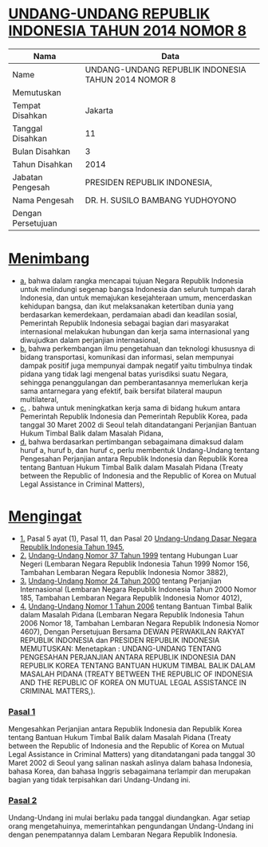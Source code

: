 # [UNDANG-UNDANG REPUBLIK INDONESIA TAHUN 2014 NOMOR 8](http://example.org/legal/document/uu/2014/8)

| Nama | Data |
| ------ | ----- |
|Name|UNDANG-UNDANG REPUBLIK INDONESIA TAHUN 2014 NOMOR 8|
|Memutuskan||
|Tempat Disahkan|Jakarta|
|Tanggal Disahkan|11|
|Bulan Disahkan|3|
|Tahun Disahkan|2014|
|Jabatan Pengesah|PRESIDEN REPUBLIK INDONESIA,|
|Nama Pengesah|DR. H. SUSILO BAMBANG YUDHOYONO|
|Dengan Persetujuan||
# [Menimbang](http://example.org/legal/document/uu/2014/8/menimbang)

* [a.](http://example.org/legal/document/uu/2014/8/menimbang/point/a) bahwa dalam rangka mencapai tujuan Negara Republik Indonesia untuk melindungi segenap bangsa Indonesia dan seluruh tumpah darah Indonesia, dan untuk memajukan kesejahteraan umum, mencerdaskan kehidupan bangsa, dan ikut melaksanakan ketertiban dunia yang berdasarkan kemerdekaan, perdamaian abadi dan keadilan sosial, Pemerintah Republik Indonesia sebagai bagian dari masyarakat internasional melakukan hubungan dan kerja sama internasional yang diwujudkan dalam perjanjian internasional,
* [b.](http://example.org/legal/document/uu/2014/8/menimbang/point/b) bahwa perkembangan ilmu pengetahuan dan teknologi khususnya di bidang transportasi, komunikasi dan informasi, selan mempunyai dampak positif juga mempunyai dampak negatif yaitu timbulnya tindak pidana yang tidak lagi mengenal batas yurisdiksi suatu Negara, sehingga penanggulangan dan pemberantasannya memerlukan kerja sama antarnegara yang efektif, baik bersifat bilateral maupun multilateral,
* [c.](http://example.org/legal/document/uu/2014/8/menimbang/point/c) . bahwa untuk meningkatkan kerja sama di bidang hukum antara Pemerintah Republik Indonesia dan Pemerintah Republik Korea, pada tanggal 30 Maret 2002 di Seoul telah ditandatangani Perjanjian Bantuan Hukum Timbal Balik dalam Masalah Pidana,
* [d.](http://example.org/legal/document/uu/2014/8/menimbang/point/d) bahwa berdasarkan pertimbangan sebagaimana dimaksud dalam huruf a, huruf b, dan huruf c, perlu membentuk Undang-Undang tentang Pengesahan Perjanjian antara Republik Indonesia dan Republik Korea tentang Bantuan Hukum Timbal Balik dalam Masalah Pidana (Treaty between the Republic of Indonesia and the Republic of Korea on Mutual Legal Assistance in Criminal Matters),
# [Mengingat](http://example.org/legal/document/uu/2014/8/mengingat)

* [1.](http://example.org/legal/document/uu/2014/8/mengingat/point/0001) Pasal 5 ayat (1), Pasal 11, dan Pasal 20 [Undang-Undang Dasar Negara Republik Indonesia Tahun 1945](http://example.org/legal/document/uu),
* [2.](http://example.org/legal/document/uu/2014/8/mengingat/point/0002) [Undang-Undang Nomor 37 Tahun 1999](http://example.org/legal/document/uu/1999/37) tentang Hubungan Luar Negeri (Lembaran Negara Republik Indonesia Tahun 1999 Nomor 156, Tambahan Lembaran Negara Republik Indonesia Nomor 3882),
* [3.](http://example.org/legal/document/uu/2014/8/mengingat/point/0003) [Undang-Undang Nomor 24 Tahun 2000](http://example.org/legal/document/uu/2000/24) tentang Perjanjian Internasional (Lembaran Negara Republik Indonesia Tahun 2000 Nomor 185, Tambahan Lembaran Negara Republik Indonesia Nomor 4012),
* [4.](http://example.org/legal/document/uu/2014/8/mengingat/point/0004) [Undang-Undang Nomor 1 Tahun 2006](http://example.org/legal/document/uu/2006/1) tentang Bantuan Timbal Balik dalam Masalah Pidana (Lembaran Negara Republik Indonesia Tahun 2006 Nomor 18, Tambahan Lembaran Negara Republik Indonesia Nomor 4607), Dengan Persetujuan Bersama DEWAN PERWAKILAN RAKYAT REPUBLIK INDONESIA dan PRESIDEN REPUBLIK INDONESIA MEMUTUSKAN: Menetapkan : UNDANG-UNDANG TENTANG PENGESAHAN PERJANJIAN ANTARA REPUBLIK INDONESIA DAN REPUBLIK KOREA TENTANG BANTUAN HUKUM TIMBAL BALIK DALAM MASALAH PIDANA (TREATY BETWEEN THE REPUBLIC OF INDONESIA AND THE REPUBLIC OF KOREA ON MUTUAL LEGAL ASSISTANCE IN CRIMINAL MATTERS,).

### [Pasal 1](http://example.org/legal/document/uu/2014/8/pasal/0001)
Mengesahkan Perjanjian antara Republik Indonesia dan Republik Korea tentang Bantuan Hukum Timbal Balik dalam Masalah Pidana (Treaty between the Republic of Indonesia and the Republic of Korea on Mutual Legal Assistance in Criminal Matters) yang ditandatangani pada tanggal 30 Maret 2002 di Seoul yang salinan naskah aslinya dalam bahasa Indonesia, bahasa Korea, dan bahasa Inggris sebagaimana terlampir dan merupakan bagian yang tidak terpisahkan dari Undang-Undang ini.


### [Pasal 2](http://example.org/legal/document/uu/2014/8/pasal/0002)
Undang-Undang ini mulai berlaku pada tanggal diundangkan. Agar setiap orang mengetahuinya, memerintahkan pengundangan Undang-Undang ini dengan penempatannya dalam Lembaran Negara Republik Indonesia.
